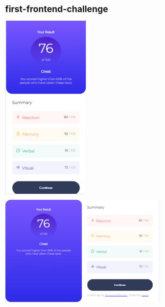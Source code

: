 # first-frontend-challenge

![Preview1](https://github.com/kotha-usha-rani/first-frontend-challenge/blob/main/Mobile_Design.png)

![Preview2](https://github.com/kotha-usha-rani/first-frontend-challenge/blob/main/Desktop_Design.png)
